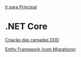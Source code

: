[Ir para Principal](../readme.md)

# .NET Core

[Criação das camadas DDD](ef-core/ddd.md)

[Entity Framework (com Migrations)](ef-core/migrations.md)
